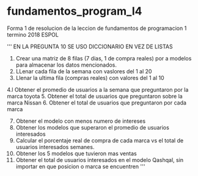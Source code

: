 # fundamentos_program_l4
Forma 1 de resolucion de la leccion de fundamentos de programacion 1 termino 2018 ESPOL

'''
EN LA PREGUNTA 10 SE USO DICCIONARIO EN VEZ DE LISTAS
1. Crear una matriz de 8 filas  (7 dias, 1 de compra reales) por a modelos para almacenar los datos mencionados.
2. LLenar cada fila de la semana con vaslores del 1 al 20
3. Llenar la ultima fila (compras reales) con valores del 1 al 10

4.l Obtener el promedio de usuarios a la semana que preguntaron por la marca toyota
5. Obtener el total de usuarios que preguntaron sobre la marca Nissan
6. Obtener el total de usuarios que preguntaron por cada marca

7. Obtener el modelo con menos numero de intereses
8. Obtener los modelos que superaron el promedio de usuarios interesados
9. Calcular el porcentaje real de compra de cada marca vs el total de usuarios interesados semanes.
10. Obtener los 5 modelos que tuvieron mas ventas
11. Obtener el total de usuarios interesados en el modelo Qashqal, sin importar en que posicion o marca se encuentren
'''
